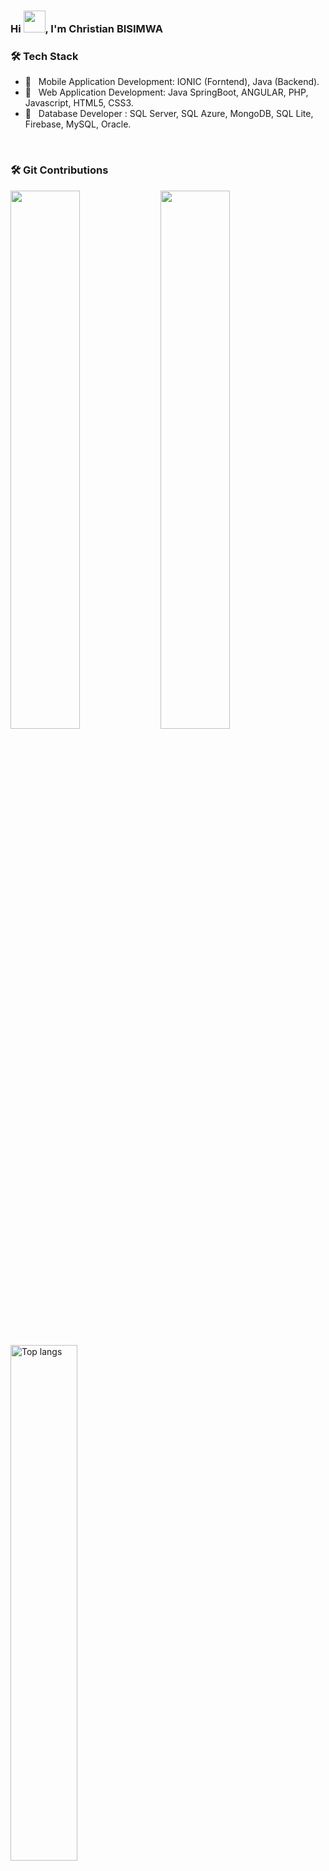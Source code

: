 ### Hi <img src="https://media.giphy.com/media/hvRJCLFzcasrR4ia7z/giphy.gif" width="35">, I'm Christian BISIMWA

<h3>🛠 Tech Stack</h3>

- 💼 &nbsp; Mobile Application Development: IONIC (Forntend), Java (Backend).
- 💼 &nbsp; Web Application Development: Java SpringBoot, ANGULAR, PHP, Javascript, HTML5, CSS3.
- 💼 &nbsp; Database Developer : SQL Server, SQL Azure, MongoDB, SQL Lite, Firebase, MySQL, Oracle.
<br/>
<h3><align=center>🛠 Git Contributions</h3>
<img align="left" width="47%" src="https://github-readme-stats.vercel.app/api?username=chrisbisimwa&theme=tokyonight" />
<img align="letf" width="47%" src="https://github-readme-stats.vercel.app/api/top-langs/?username=chrisbisimwa&theme=tokyonight&layout=compact" />
<br/>

<p>
  <img
    width="46%"
    alt="Top langs"
    src="https://github-readme-streak-stats.herokuapp.com/?user=chrisbisimwa&theme=black-ice&hide_border=true&stroke=0000&background=060A0CD0"/>
</p> 
  
<br/>
  
<br/>
<p align="center">
  <img
    align="center"
    width="100%"
    alt="GitHub Streak Stats"
    src="https://github-profile-trophy.vercel.app/?username=chrisbisimwa&theme=onedark"
  />
 </p>

[![AshDest's github activity graph](https://activity-graph.herokuapp.com/graph?username=chrisbisimwa&bg_color=0D1117&color=5BCDEC&line=5BCDEC&point=FFFFFF&area=true&hide_border=true)](https://github.com/chrisbisimwa/github-readme-activity-graph)
<br/>
<br/>
<img src="https://komarev.com/ghpvc/?username=chrisbisimwa&label=Profile%20views&color=0e75b6&style=plastic" alt="chrisbisimwa" />
